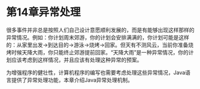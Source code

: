 # 第14章异常处理

很多事件并非总是按照人们自己设计意愿顺利发展的，而是有能够出现这样那样的异常情况。例如：你计划周末郊游，你的计划会安排满满的，你计划可能是这样的：从家里出发→到达目的→游泳→烧烤→回家。但天有不测风云，当前你准备烧烤时候天降大雨，你只能终止郊游提前回家。“天降大雨”是一种异常情况，你的计划应该考虑到这样情况，并且应该有处理这种异常的预案。

为增强程序的健壮性，计算机程序的编写也需要考虑处理这些异常情况，Java语言提供了异常处理功能，本章介绍Java异常处理机制。
